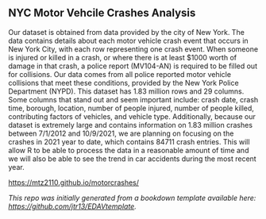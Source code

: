 ## NYC Motor Vehcile Crashes Analysis

Our dataset is obtained from data provided by the city of New York. The data contains details about each motor vehicle crash event that occurs in New York City, with each row representing one crash event. When someone is injured or killed in a crash, or where there is at least $1000 worth of damage in that crash, a police report (MV104-AN) is required to be filled out for collisions. Our data comes from all police reported motor vehicle collisions that meet these conditions, provided by the New York Police Department (NYPD).
This dataset has 1.83 million rows and 29 columns. Some columns that stand out and seem important include: crash date, crash time, borough, location, number of people injured, number of people killed, contributing factors of vehicles, and vehicle type. Additionally, because our dataset is extremely large and contains information on 1.83 million crashes between 7/1/2012 and 10/9/2021, we are planning on focusing on the crashes in 2021 year to date, which contains 84711 crash entries. This will allow R to be able to process the data in a reasonable amount of time and we will also be able to see the trend in car accidents during the most recent year.

https://mtz2110.github.io/motorcrashes/

*This repo was initially generated from a bookdown template available here: https://github.com/jtr13/EDAVtemplate.*	

